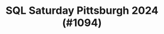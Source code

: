 ---
layout: event
title: "SQL Saturday Pittsburgh 2024 (#1094)"
subtitle: ""
tags: ["Pittsburgh", "Pennsylvania", "USA", "physical", "2024", "North America"]
thumb: /assets/img/logos/Just_icon_Color_small.png
comments: false
data: SQLSat1094
testevent: 1
---